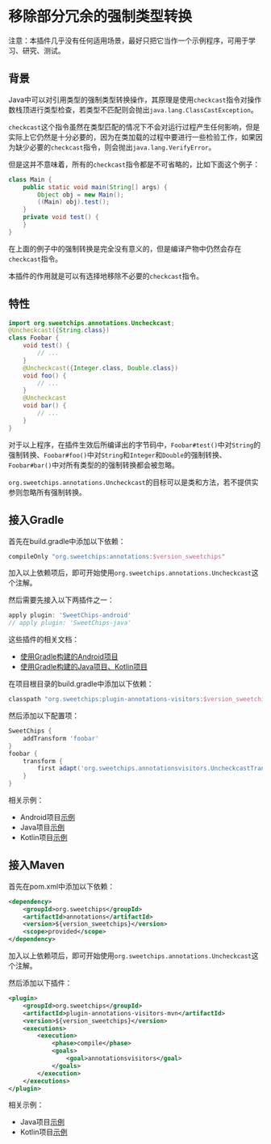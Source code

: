 # 移除部分冗余的强制类型转换

注意：本插件几乎没有任何适用场景，最好只把它当作一个示例程序，可用于学习、研究、测试。

## 背景

Java中可以对引用类型的强制类型转换操作，其原理是使用`checkcast`指令对操作数栈顶进行类型检查，若类型不匹配则会抛出`java.lang.ClassCastException`。

`checkcast`这个指令虽然在类型匹配的情况下不会对运行过程产生任何影响，但是实际上它仍然是十分必要的，因为在类加载的过程中要进行一些检验工作，如果因为缺少必要的`checkcast`指令，则会抛出`java.lang.VerifyError`。

但是这并不意味着，所有的`checkcast`指令都是不可省略的，比如下面这个例子：

``` java
class Main {
    public static void main(String[] args) {
        Object obj = new Main();
        ((Main) obj).test();
    }
    private void test() {
    }
}
```

在上面的例子中的强制转换是完全没有意义的，但是编译产物中仍然会存在`checkcast`指令。

本插件的作用就是可以有选择地移除不必要的`checkcast`指令。

## 特性

``` java
import org.sweetchips.annotations.Uncheckcast;
@Uncheckcast({String.class})
class Foobar {
    void test() {
        // ...
    }
    @Uncheckcast({Integer.class, Double.class})
    void foo() {
        // ...
    }
    @Uncheckcast
    void bar() {
        // ...
    }
}
```

对于以上程序，在插件生效后所编译出的字节码中，`Foobar#test()`中对`String`的强制转换、`Foobar#foo()`中对`String`和`Integer`和`Double`的强制转换、`Foobar#bar()`中对所有类型的的强制转换都会被忽略。

`org.sweetchips.annotations.Uncheckcast`的目标可以是类和方法，若不提供实参则忽略所有强制转换。

## 接入Gradle

首先在build.gradle中添加以下依赖：

``` groovy
compileOnly "org.sweetchips:annotations:$version_sweetchips"
```

加入以上依赖项后，即可开始使用`org.sweetchips.annotations.Uncheckcast`这个注解。

然后需要先接入以下两插件之一：

``` groovy
apply plugin: 'SweetChips-android'
// apply plugin: 'SweetChips-java'
```

这些插件的相关文档：

- [使用Gradle构建的Android项目](../../gradle-android/README.md)
- [使用Gradle构建的Java项目、Kotlin项目](../../gradle-java/README.md)

在项目根目录的build.gradle中添加以下依赖：

``` groovy
classpath "org.sweetchips:plugin-annotations-visitors:$version_sweetchips"
```

然后添加以下配置项：

``` groovy
SweetChips {
    addTransform 'foobar'
}
foobar {
    transform {
        first adapt('org.sweetchips.annotationsvisitors.UncheckcastTransformClassNode')
    }
}
```

相关示例：

- Android项目[示例](../../demo-app/config/plugin.gradle)
- Java项目[示例](../../demo-main/config/plugin.gradle)
- Kotlin项目[示例](../../demo-mainkt/config/plugin.gradle)

## 接入Maven

首先在pom.xml中添加以下依赖：

``` xml
<dependency>
    <groupId>org.sweetchips</groupId>
    <artifactId>annotations</artifactId>
    <version>${version_sweetchips}</version>
    <scope>provided</scope>
</dependency>
```

加入以上依赖项后，即可开始使用`org.sweetchips.annotations.Uncheckcast`这个注解。

然后添加以下插件：

``` xml
<plugin>
    <groupId>org.sweetchips</groupId>
    <artifactId>plugin-annotations-visitors-mvn</artifactId>
    <version>${version_sweetchips}</version>
    <executions>
        <execution>
            <phase>compile</phase>
            <goals>
                <goal>annotationsvisitors</goal>
            </goals>
        </execution>
    </executions>
</plugin>
```

相关示例：

- Java项目[示例](../../demo-main/pom.xml)
- Kotlin项目[示例](../../demo-mainkt/pom.xml)
